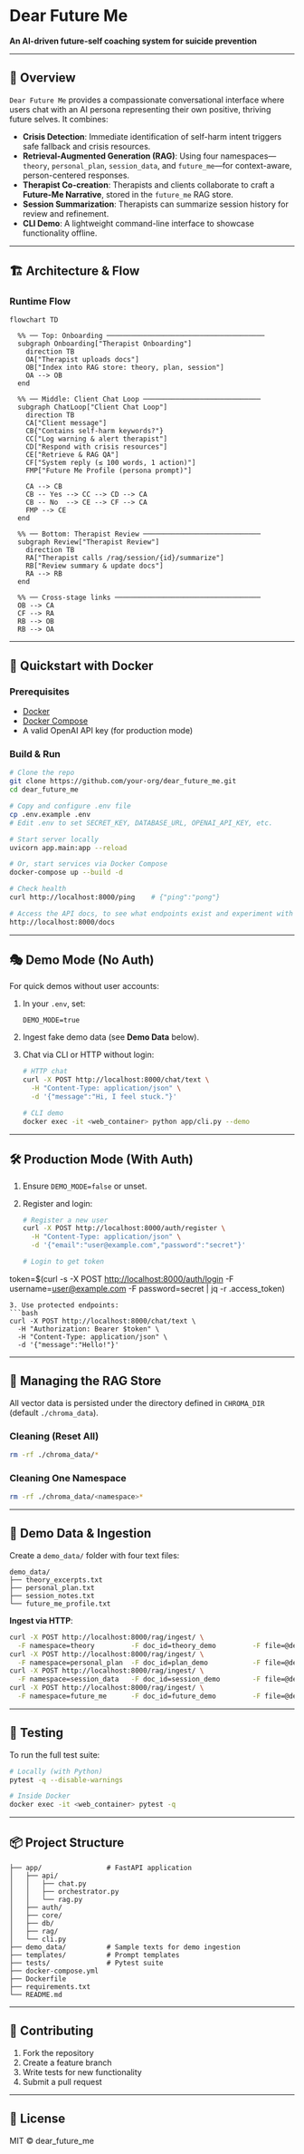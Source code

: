# Dear Future Me

**An AI-driven future-self coaching system for suicide prevention**

---

## 📖 Overview

`Dear Future Me` provides a compassionate conversational interface where users chat with an AI persona representing their own positive, thriving future selves. It combines:

* **Crisis Detection**: Immediate identification of self-harm intent triggers safe fallback and crisis resources.
* **Retrieval-Augmented Generation (RAG)**:  Using four namespaces—`theory`, `personal_plan`, `session_data`, and `future_me`—for context-aware, person-centered responses.
* **Therapist Co-creation**: Therapists and clients collaborate to craft a **Future-Me Narrative**, stored in the `future_me` RAG store.
* **Session Summarization**: Therapists can summarize session history for review and refinement.
* **CLI Demo**: A lightweight command-line interface to showcase functionality offline.

---

## 🏗️ Architecture & Flow

### Runtime Flow

```mermaid
flowchart TD

  %% ── Top: Onboarding ───────────────────────────────────────
  subgraph Onboarding["Therapist Onboarding"]
    direction TB
    OA["Therapist uploads docs"]
    OB["Index into RAG store: theory, plan, session"]
    OA --> OB
  end

  %% ── Middle: Client Chat Loop ─────────────────────────────
  subgraph ChatLoop["Client Chat Loop"]
    direction TB
    CA["Client message"]
    CB{"Contains self-harm keywords?"}
    CC["Log warning & alert therapist"]
    CD["Respond with crisis resources"]
    CE["Retrieve & RAG QA"]
    CF["System reply (≤ 100 words, 1 action)"]
    FMP["Future Me Profile (persona prompt)"]

    CA --> CB
    CB -- Yes --> CC --> CD --> CA
    CB -- No  --> CE --> CF --> CA
    FMP --> CE
  end

  %% ── Bottom: Therapist Review ─────────────────────────────
  subgraph Review["Therapist Review"]
    direction TB
    RA["Therapist calls /rag/session/{id}/summarize"]
    RB["Review summary & update docs"]
    RA --> RB
  end

  %% ── Cross-stage links ────────────────────────────────────
  OB --> CA
  CF --> RA
  RB --> OB
  RB --> OA
```

---

## 🚀 Quickstart with Docker

### Prerequisites

* [Docker](https://docs.docker.com/get-docker/)
* [Docker Compose](https://docs.docker.com/compose/)
* A valid OpenAI API key (for production mode)

### Build & Run

```bash
# Clone the repo
git clone https://github.com/your-org/dear_future_me.git
cd dear_future_me

# Copy and configure .env file
cp .env.example .env
# Edit .env to set SECRET_KEY, DATABASE_URL, OPENAI_API_KEY, etc.

# Start server locally
uvicorn app.main:app --reload

# Or, start services via Docker Compose
docker-compose up --build -d

# Check health
curl http://localhost:8000/ping    # {"ping":"pong"}

# Access the API docs, to see what endpoints exist and experiment with using them
http://localhost:8000/docs
```

---

## 🎭 Demo Mode (No Auth)

For quick demos without user accounts:

1. In your `.env`, set:

   ```dotenv
   DEMO_MODE=true
   ```

2. Ingest fake demo data (see **Demo Data** below).
3. Chat via CLI or HTTP without login:

   ```bash
   # HTTP chat
   curl -X POST http://localhost:8000/chat/text \
     -H "Content-Type: application/json" \
     -d '{"message":"Hi, I feel stuck."}'

   # CLI demo
   docker exec -it <web_container> python app/cli.py --demo
   ```

---

## 🛠️ Production Mode (With Auth)

1. Ensure `DEMO_MODE=false` or unset.
2. Register and login:

   ```bash
   # Register a new user
   curl -X POST http://localhost:8000/auth/register \
     -H "Content-Type: application/json" \
     -d '{"email":"user@example.com","password":"secret"}'

   # Login to get token
   ```

token=\$(curl -s -X POST [http://localhost:8000/auth/login](http://localhost:8000/auth/login)&#x20;
-F username=[user@example.com](mailto:user@example.com) -F password=secret | jq -r .access\_token)

````
3. Use protected endpoints:
```bash
curl -X POST http://localhost:8000/chat/text \
  -H "Authorization: Bearer $token" \
  -H "Content-Type: application/json" \
  -d '{"message":"Hello!"}'
````

---

## 💾 Managing the RAG Store

All vector data is persisted under the directory defined in `CHROMA_DIR` (default `./chroma_data`).

### Cleaning (Reset All)

```bash
rm -rf ./chroma_data/*
```

### Cleaning One Namespace

```bash
rm -rf ./chroma_data/<namespace>*
```

---

## 📂 Demo Data & Ingestion

Create a `demo_data/` folder with four text files:

```text
demo_data/
├── theory_excerpts.txt
├── personal_plan.txt
├── session_notes.txt
└── future_me_profile.txt
```

**Ingest via HTTP**:

```bash
curl -X POST http://localhost:8000/rag/ingest/ \
  -F namespace=theory         -F doc_id=theory_demo         -F file=@demo_data/theory_excerpts.txt
curl -X POST http://localhost:8000/rag/ingest/ \
  -F namespace=personal_plan  -F doc_id=plan_demo           -F file=@demo_data/personal_plan.txt
curl -X POST http://localhost:8000/rag/ingest/ \
  -F namespace=session_data   -F doc_id=session_demo        -F file=@demo_data/session_notes.txt
curl -X POST http://localhost:8000/rag/ingest/ \
  -F namespace=future_me      -F doc_id=future_demo         -F file=@demo_data/future_me_profile.txt
```

---

## 🧪 Testing

To run the full test suite:

```bash
# Locally (with Python)
pytest -q --disable-warnings

# Inside Docker
docker exec -it <web_container> pytest -q
```

---

## 📦 Project Structure

```text
├── app/                # FastAPI application
│   ├── api/
│   │   ├── chat.py
│   │   ├── orchestrator.py
│   │   └── rag.py
│   ├── auth/
│   ├── core/
│   ├── db/
│   ├── rag/
│   └── cli.py
├── demo_data/          # Sample texts for demo ingestion
├── templates/          # Prompt templates
├── tests/              # Pytest suite
├── docker-compose.yml
├── Dockerfile
├── requirements.txt
└── README.md
```

---

## 🙌 Contributing

1. Fork the repository
2. Create a feature branch
3. Write tests for new functionality
4. Submit a pull request

---

## 📜 License

MIT © dear_future_me
